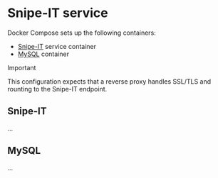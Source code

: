# Snipe-IT service

Docker Compose sets up the following containers:

* [Snipe-IT](#snipe-it) service container
* [MySQL](#myql) container

> [!IMPORTANT]
> This configuration expects that a reverse proxy handles SSL/TLS and rounting
> to the Snipe-IT endpoint.

## Snipe-IT

...

## MySQL

...
